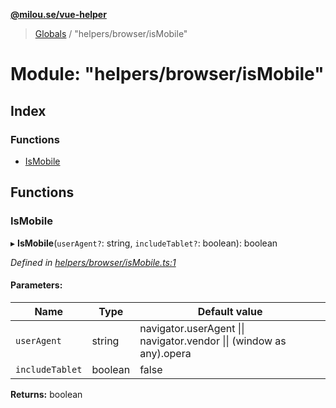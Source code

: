 **[@milou.se/vue-helper](../README.md)**

> [Globals](../globals.md) / "helpers/browser/isMobile"

# Module: "helpers/browser/isMobile"

## Index

### Functions

* [IsMobile](_helpers_browser_ismobile_.md#ismobile)

## Functions

### IsMobile

▸ **IsMobile**(`userAgent?`: string, `includeTablet?`: boolean): boolean

*Defined in [helpers/browser/isMobile.ts:1](https://github.com/milou-se/milou-vue-helper/blob/75d6769/src/helpers/browser/isMobile.ts#L1)*

#### Parameters:

Name | Type | Default value |
------ | ------ | ------ |
`userAgent` | string | navigator.userAgent \|\| navigator.vendor \|\| (window as any).opera |
`includeTablet` | boolean | false |

**Returns:** boolean
